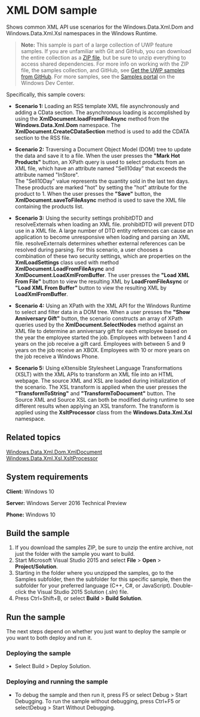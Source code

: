 <!---
  category: Data
  samplefwlink: http://go.microsoft.com/fwlink/p/?LinkId=620639
--->

# XML DOM sample

Shows common XML API use scenarios for the Windows.Data.Xml.Dom and Windows.Data.Xml.Xsl namespaces in the Windows Runtime.

> **Note:** This sample is part of a large collection of UWP feature samples. 
> If you are unfamiliar with Git and GitHub, you can download the entire collection as a 
> [ZIP file](https://github.com/Microsoft/Windows-universal-samples/archive/master.zip), but be 
> sure to unzip everything to access shared dependencies. For more info on working with the ZIP file, 
> the samples collection, and GitHub, see [Get the UWP samples from GitHub](https://aka.ms/ovu2uq). 
> For more samples, see the [Samples portal](https://aka.ms/winsamples) on the Windows Dev Center. 

Specifically, this sample covers:

- **Scenario 1:** Loading an RSS template XML file asynchronously and adding a CData section. The asynchronous loading is accomplished by using the 
**XmlDocument.loadFromFileAsync** method from the **Windows.Data.Xml.Dom** namespace. The **XmlDocument.CreateCDataSection** method is used to add the 
CDATA section to the RSS file.

- **Scenario 2:** Traversing a Document Object Model (DOM) tree to update the data and save it to a file. When the user presses the **"Mark Hot Products"** 
button, an XPath query is used to select products from an XML file, which have an attribute named "Sell10day" that exceeds the attribute named "InStore".  
The "Sell10Day" value represents the quantity sold in the last ten days. These products are marked "hot" by setting the "hot" attribute for the product to 1. 
When the user presses the **"Save"** button, the **XmlDocument.saveToFileAsync** method is used to save the XML file containing the products list.

- **Scenario 3:** Using the security settings prohibitDTD and resolveExternals when loading an XML file. prohibitDTD will prevent DTD use in a XML file. 
A large number of DTD entity references can cause an application to become unresponsive when loading and parsing an XML file. resolveExternals determines 
whether external references can be resolved during parsing. For this scenario, a user chooses a combination of these two security settings, which are 
properties on the **XmlLoadSettings** class used with method **XmlDocument.LoadFromFileAsync** and **XmlDocument.LoadXmlFromBuffer**. The user presses 
the **"Load XML From File"** button to view the resulting XML by **LoadFromFileAsync** or **"Load XML From Buffer"** button to view the resulting XML by **LoadXmlFromBuffer**.

- **Scenario 4:** Using an XPath with the XML API for the Windows Runtime to select and filter data in a DOM tree. When a user presses the **"Show Anniversary Gift"** 
button, the scenario constructs an array of XPath queries used by the **XmlDocument.SelectNodes** method against an XML file to determine an anniversary gift for 
each employee based on the year the employee started the job. Employees with between 1 and 4 years on the job receive a gift card. Employees with between 5 and 9 years 
on the job receive an XBOX. Employees with 10 or more years on the job receive a Windows Phone.

- **Scenario 5:** Using eXtensible Stylesheet Language Transformations (XSLT) with the XML APIs to transform an XML file into an HTML webpage. The source XML and XSL 
are loaded during initialization of the scenario. The XSL transform is applied when the user presses the **"TransformToString"** and **"TransformToDocument"** button. 
The Source XML and Source XSL can both be modified during runtime to see different results when applying an XSL transform. The transform is applied using the 
**XsltProcessor** class from the **Windows.Data.Xml.Xsl** namespace.

## Related topics

[Windows.Data.Xml.Dom.XmlDocument](https://msdn.microsoft.com/library/windows/apps/br206173)  
[Windows.Data.Xml.Xsl.XsltProcessor](https://msdn.microsoft.com/library/windows/apps/windows.data.xml.xsl.xsltprocessor.aspx)  

## System requirements

**Client:** Windows 10

**Server:** Windows Server 2016 Technical Preview

**Phone:** Windows 10

## Build the sample

1. If you download the samples ZIP, be sure to unzip the entire archive, not just the folder with the sample you want to build. 
2. Start Microsoft Visual Studio 2015 and select **File** \> **Open** \> **Project/Solution**.
3. Starting in the folder where you unzipped the samples, go to the Samples subfolder, then the subfolder for this specific sample, then the subfolder for your preferred language (C++, C#, or JavaScript). Double-click the Visual Studio 2015 Solution (.sln) file.
4. Press Ctrl+Shift+B, or select **Build** \> **Build Solution**.

## Run the sample

The next steps depend on whether you just want to deploy the sample or you want to both deploy and run it.

### Deploying the sample

- Select Build > Deploy Solution. 

### Deploying and running the sample

- To debug the sample and then run it, press F5 or select Debug >  Start Debugging. To run the sample without debugging, press Ctrl+F5 or selectDebug > Start Without Debugging. 
